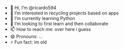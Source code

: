 - 👋 Hi, I’m @ricardo594
- 👀 I’m interested in recycling projects based on apps
- 🌱 I’m currently learning Python
- 💞️ I’m looking to first learn and then collaborate
- 📫 How to reach me: over here i guess
- 😄 Pronouns: ...
- ⚡ Fun fact: im old

<!---
ricardo594/ricardo594 is a ✨ special ✨ repository because its `README.md` (this file) appears on your GitHub profile.
You can click the Preview link to take a look at your changes.
--->

